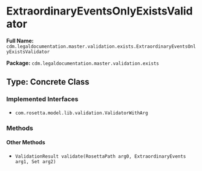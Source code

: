 # ExtraordinaryEventsOnlyExistsValidator

**Full Name:** `cdm.legaldocumentation.master.validation.exists.ExtraordinaryEventsOnlyExistsValidator`

**Package:** `cdm.legaldocumentation.master.validation.exists`

## Type: Concrete Class

### Implemented Interfaces

- `com.rosetta.model.lib.validation.ValidatorWithArg`

### Methods

#### Other Methods

- `ValidationResult validate(RosettaPath arg0, ExtraordinaryEvents arg1, Set arg2)`

